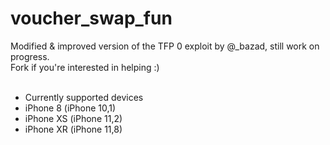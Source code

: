# voucher_swap_fun
Modified &amp; improved version of the TFP 0 exploit by @_bazad, still work on progress. <br>
Fork if you're interested in helping :)
<br><br>
- Currently supported devices
- iPhone 8 (iPhone 10,1)
- iPhone XS (iPhone 11,2)
- iPhone XR (iPhone 11,8)
